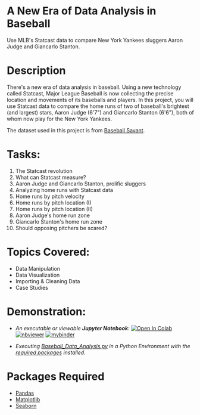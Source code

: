 # A New Era of Data Analysis in Baseball
Use MLB's Statcast data to compare New York Yankees sluggers Aaron Judge and Giancarlo Stanton.

# Description
There's a new era of data analysis in baseball. Using a new technology called Statcast, Major League Baseball is now collecting the precise location and movements of its baseballs and players. In this project, you will use Statcast data to compare the home runs of two of baseball's brightest (and largest) stars, Aaron Judge (6'7") and Giancarlo Stanton (6'6"), both of whom now play for the New York Yankees.

The dataset used in this project is from [Baseball Savant](https://baseballsavant.mlb.com/about).

# Tasks:
1. The Statcast revolution
2. What can Statcast measure?
3. Aaron Judge and Giancarlo Stanton, prolific sluggers
4. Analyzing home runs with Statcast data
5. Home runs by pitch velocity
6. Home runs by pitch location (I)
7. Home runs by pitch location (II)
8. Aaron Judge's home run zone
9. Giancarlo Stanton's home run zone
10. Should opposing pitchers be scared?

# Topics Covered:
- Data Manipulation
- Data Visualization
- Importing & Cleaning Data
- Case Studies

# Demonstration:

- *An executable or viewable **Jupyter Notebook**:* 
[![Open In Colab](https://colab.research.google.com/assets/colab-badge.svg)](https://colab.research.google.com/github/Suraj-Patro/Baseball_Data_Analysis/blob/main/Baseball_Data_Analysis.ipynb)
[![nbviewer](https://raw.githubusercontent.com/jupyter/design/master/logos/Badges/nbviewer_badge.svg)](https://nbviewer.jupyter.org/github/Suraj-Patro/Baseball_Data_Analysis/blob/main/Baseball_Data_Analysis.ipynb)
[![mybinder](https://mybinder.org/badge_logo.svg)](https://mybinder.org/v2/gh/Suraj-Patro/Baseball_Data_Analysis/main?filepath=Baseball_Data_Analysis.ipynb)

- *Executing [Baseball_Data_Analysis.py](https://raw.githubusercontent.com/Suraj-Patro/Baseball_Data_Analysis/main/Baseball_Data_Analysis.py) in a Python Environment with the [required packages](https://github.com/Suraj-Patro/Baseball_Data_Analysis#packages-required) installed.*

# Packages Required
- [Pandas](https://pandas.pydata.org/pandas-docs/stable/getting_started/index.html#getting-started)
- [Matplotlib](https://matplotlib.org/stable/index.html)
- [Seaborn](https://seaborn.pydata.org/)

